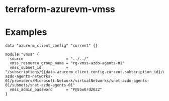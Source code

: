 # terraform-azurevm-vmss


<!-- BEGIN_TF_DOCS -->
# Examples

````hcl
data "azurerm_client_config" "current" {}

module "vmss" {
  source                   = "../../"
  vmss_resource_group_name = "rg-vmss-azdo-agents-01"
  vmss_subnet_id           = "/subscriptions/${data.azurerm_client_config.current.subscription_id}/resourceGroups/rg-azdo-agents-networks-01/providers/Microsoft.Network/virtualNetworks/vnet-azdo-agents-01/subnets/snet-azdo-agents-01"
  vmss_admin_password      = "P@55w0rd2022"
}
````
<!-- END_TF_DOCS -->
